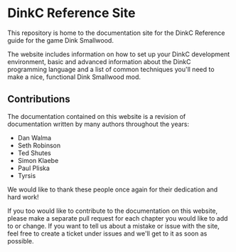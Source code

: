 # DinkC Reference Site

This repository is home to the documentation site for the DinkC Reference guide for the game Dink Smallwood.

The website includes information on how to set up your DinkC development environment, basic and advanced information about the DinkC programming language and a list of common techniques you'll need to make a nice, functional Dink Smallwood mod.

## Contributions

The documentation contained on this website is a revision of documentation written by many authors throughout the years:

- Dan Walma
- Seth Robinson
- Ted Shutes
- Simon Klaebe
- Paul Pliska
- Tyrsis

We would like to thank these people once again for their dedication and hard work!

If you too would like to contribute to the documentation on this website, please make a separate pull request for each chapter you would like to add to or change. If you want to tell us about a mistake or issue with the site, feel free to create a ticket under issues and we'll get to it as soon as possible.
